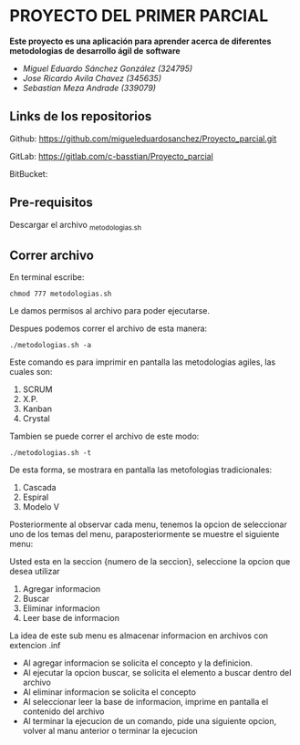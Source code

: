 # PROYECTO DEL PRIMER PARCIAL

**Este proyecto es una aplicación para aprender acerca de diferentes metodologias de**
**desarrollo ágil de**
**software**

- *Miguel Eduardo Sánchez González (324795)*
- *Jose Ricardo Avila Chavez (345635)*
- *Sebastian Meza Andrade (339079)*

## Links de los repositorios
Github: https://github.com/migueleduardosanchez/Proyecto_parcial.git

GitLab: https://gitlab.com/c-basstian/Proyecto_parcial
 
BitBucket:

## Pre-requisitos

Descargar el archivo <sub>metodologias.sh</sub> 

## Correr archivo

En terminal escribe:
```
chmod 777 metodologias.sh
```
Le damos permisos al archivo para poder ejecutarse.

Despues podemos correr el archivo de esta manera:
```
./metodologias.sh -a
```
Este comando es para imprimir en pantalla las metodologias agiles, las cuales son:
1. SCRUM
2. X.P.
3. Kanban
4. Crystal

Tambien se puede correr el archivo de este modo:
```
./metodologias.sh -t
```
De esta forma, se mostrara en pantalla las metofologias tradicionales:
1. Cascada
2. Espiral
3. Modelo V

Posteriormente al observar cada menu, tenemos la opcion de seleccionar uno de los temas del
menu, paraposteriormente se muestre el siguiente menu:

Usted esta en la seccion {numero de la seccion}, seleccione la opcion que desea utilizar
1. Agregar informacion
2. Buscar
3. Eliminar informacion
4. Leer base de informacion

La idea de este sub menu es almacenar informacion en archivos con extencion .inf

+ Al agregar informacion se solicita el concepto y la definicion.
+ Al ejecutar la opcion buscar, se solicita el elemento a buscar dentro del archivo
+ Al eliminar informacion se solicita el concepto
+ Al seleccionar leer la base de informacion, imprime en pantalla el contenido del archivo
+ Al terminar la ejecucion de un comando, pide una siguiente opcion, volver al manu anterior
  o terminar la ejecucion
